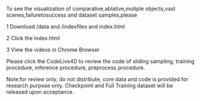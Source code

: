 To see the visualization of comparative,ablative,mutiple objects,vast scenes,failuretosuccess and dataset samples,please 

1 Download /data and /indexfiles and index.html

2 Click the index.html

3 View the videos in Chrome Browser 

Please click the CodeLive4D to review the code of sliding sampling, training procedure, inference procedure, preprocess procedure.

Note:for review only, do not distribute, core data and code is provided for research purpose only. Checkpoint and Full Training dataset will be released upon acceptance.
